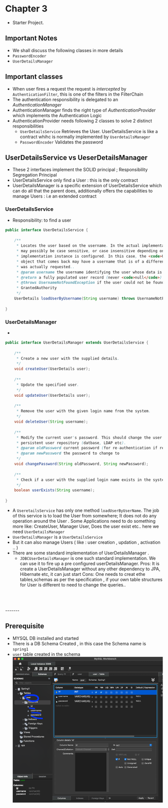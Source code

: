 # Chapter 3

* Starter Project.


## Important Notes
* We shall discuss the following classes in more details
*	`PasswordEncoder`
* 	`UserDetailsManager` 


## Important classes 
* When user fires a request the request is _intercepted_  by `AuthenticationFilter`, this is one of the filters in the FilterChain 
* The authentication responsibility is delegated to an _AuthenticationManager_
* AuthenticationManager finds the right type of _AuthenticationProvider_ which implements the Authentication Logic
* AuthenticationProvider needs following 2 classes to solve 2 distinct responsibilities
	*	`UserDetailsService` Retrieves the User. UserDetailsService is like a contract whihc is normally implemented by `UserdetailsManager` 
	*	`PasswordEncoder` Validates the password



## UserDetailsService vs UeserDetailsManager 
* These 2 interfaces implement the SOLID principal ;  Responsibility Segregation Principal
* UserDetailsService only find a User : this is the only contract
* UserDetailsManager is a specific extension of UserDetailsService which can do all that the parent does, additionally offers the capabilities to manage Users  : i.e an extended contract 

### UserDetailsService
* Responsibility: to find a user 
```java
public interface UserDetailsService {

	/**
	 * Locates the user based on the username. In the actual implementation, the search
	 * may possibly be case sensitive, or case insensitive depending on how the
	 * implementation instance is configured. In this case, the <code>UserDetails</code>
	 * object that comes back may have a username that is of a different case than what
	 * was actually requested..
	 * @param username the username identifying the user whose data is required.
	 * @return a fully populated user record (never <code>null</code>)
	 * @throws UsernameNotFoundException if the user could not be found or the user has no
	 * GrantedAuthority
	 */
	UserDetails loadUserByUsername(String username) throws UsernameNotFoundException;

}
````

### UserDetailsManager
* 
```java
public interface UserDetailsManager extends UserDetailsService {

	/**
	 * Create a new user with the supplied details.
	 */
	void createUser(UserDetails user);

	/**
	 * Update the specified user.
	 */
	void updateUser(UserDetails user);

	/**
	 * Remove the user with the given login name from the system.
	 */
	void deleteUser(String username);

	/**
	 * Modify the current user's password. This should change the user's password in the
	 * persistent user repository (datbase, LDAP etc).
	 * @param oldPassword current password (for re-authentication if required)
	 * @param newPassword the password to change to
	 */
	void changePassword(String oldPassword, String newPassword);

	/**
	 * Check if a user with the supplied login name exists in the system.
	 */
	boolean userExists(String username);

}
```




* A `UseretailsService` has only one method `loadUserByUserName`. The job of this service is to load the User from somewhere; It does not do any operation around the User . Some Applications need to do something more like: CreateUser, Manager User, Does the user exist etc.. here we need `UserDetailsManager`
* `UserDetailsManager` is a `UserDetailsService`
* But it can also manage Users ( like : user creation , updation , activation .. )
* There are some standard implementation of UserDetailsManager .
	* `JDBCUserDetailsManager` is one such standard implementation. We can use it to fire up a pre configured userDetailsManager. Pros: It is create a UserDetailsManager without any other dependency to JPA, Hibernate etc, it can just start  Cons: One needs to creat ethe tables,schemas as per the specification , if your own table structures for User is different to need to change the queries.. 

<br>
<br>
<br>
-------

## Prerequisite 

* MYSQL DB installed and started 
* There is  a DB Schema Created  , in this case the Schema name is `spring1`
* `user` table created in the schema
![image](images\chapter2\db.png)


